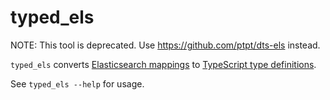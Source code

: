 # typed_els

NOTE: This tool is deprecated. Use https://github.com/ptpt/dts-els instead.

`typed_els` converts [Elasticsearch
mappings](https://www.elastic.co/guide/en/elasticsearch/reference/current/mapping-types.html)
to [TypeScript type
definitions](https://www.typescriptlang.org/docs/handbook/interfaces.html).

See `typed_els --help` for usage.
